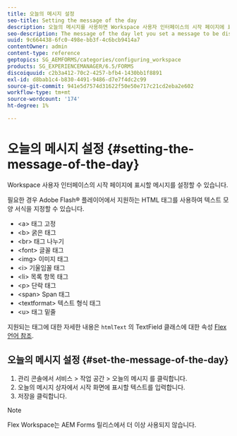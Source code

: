 ```yaml
---
title: 오늘의 메시지 설정
seo-title: Setting the message of the day
description: 오늘의 메시지를 사용하면 Workspace 사용자 인터페이스의 시작 페이지에 표시할 메시지를 설정할 수 있습니다.
seo-description: The message of the day let you set a message to be displayed on the Welcome page in the Workspace user interface.
uuid: 9c664438-6fc0-498e-bb3f-4c6bcb9414a7
contentOwner: admin
content-type: reference
geptopics: SG_AEMFORMS/categories/configuring_workspace
products: SG_EXPERIENCEMANAGER/6.5/FORMS
discoiquuid: c2b3a412-70c2-4257-bfb4-1430bb1f8891
exl-id: d8bab1c4-b830-4491-9486-d7e7f4dc2c99
source-git-commit: 941e5d7574d31622f50e50e717c21cd2eba2e602
workflow-type: tm+mt
source-wordcount: '174'
ht-degree: 1%

---
```


# 오늘의 메시지 설정 {#setting-the-message-of-the-day}

Workspace 사용자 인터페이스의 시작 페이지에 표시할 메시지를 설정할 수 있습니다.

필요한 경우 Adobe Flash® 플레이어에서 지원하는 HTML 태그를 사용하여 텍스트 모양 서식을 지정할 수 있습니다.

* &lt;a> 태그 고정
* &lt;b> 굵은 태그
* &lt;br> 태그 나누기
* &lt;font> 글꼴 태그
* &lt;img> 이미지 태그
* &lt;i> 기울임꼴 태그
* &lt;li> 목록 항목 태그
* &lt;p> 단락 태그
* &lt;span> Span 태그
* &lt;textformat> 텍스트 형식 태그
* &lt;u> 태그 밑줄

지원되는 태그에 대한 자세한 내용은 `htmlText` 의 TextField 클래스에 대한 속성 [Flex 언어 참조](https://flex.apache.org/).

## 오늘의 메시지 설정 {#set-the-message-of-the-day}

1. 관리 콘솔에서 서비스 > 작업 공간 > 오늘의 메시지 를 클릭합니다.
1. 오늘의 메시지 상자에서 시작 화면에 표시할 텍스트를 입력합니다.
1. 저장을 클릭합니다.

>[!NOTE]
>
>Flex Workspace는 AEM Forms 릴리스에서 더 이상 사용되지 않습니다.
